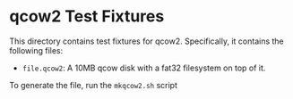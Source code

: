 # qcow2 Test Fixtures
This directory contains test fixtures for qcow2. Specifically, it contains the following files:

* `file.qcow2`: A 10MB qcow disk with a fat32 filesystem on top of it.

To generate the file, run the `mkqcow2.sh` script
